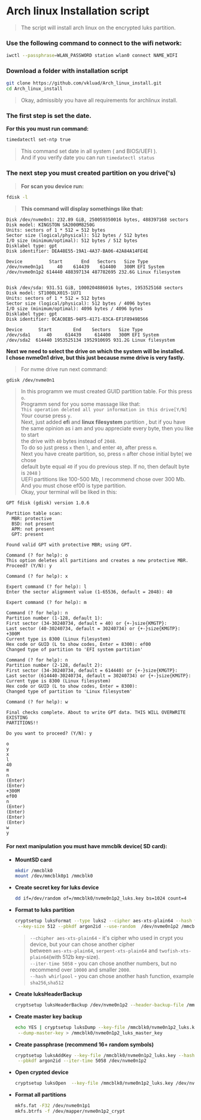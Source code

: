 # **Arch linux Installation script**
> The script will install arch linux on the encrypted luks partition.

### **Use the following command to connect to the wifi network**:
```sh
iwctl --passphrase=WLAN_PASSWORD station wlan0 connect NAME_WIFI
```

### **Download a folder with installation script**
```sh
git clone https://github.com/vkluad/Arch_linux_install.git
cd Arch_linux_install
```

> Okay, admissibly you have all requirements for archlinux install.

### **The first step is set the date.**
**For this you must run command:**
```sh
timedatectl set-ntp true
```
> This command set date in all system ( and BIOS/UEFI ).\
And if you verify date you can run `timedatectl status`

### **The next step you must created partition on you drive('s)**
>**For scan you device run:**

```sh
fdisk -l
```
>**This command will display somethings like that:**

```
Disk /dev/nvme0n1: 232.89 GiB, 250059350016 bytes, 488397168 sectors
Disk model: KINGSTON SA2000M8250G                   
Units: sectors of 1 * 512 = 512 bytes
Sector size (logical/physical): 512 bytes / 512 bytes
I/O size (minimum/optimal): 512 bytes / 512 bytes
Disklabel type: gpt
Disk identifier: DEA48E55-19A1-4A37-BA06-42A84A14FE4E

Device          Start       End   Sectors   Size Type
/dev/nvme0n1p1     40    614439    614400   300M EFI System
/dev/nvme0n1p2 614440 488397134 487782695 232.6G Linux filesystem


Disk /dev/sda: 931.51 GiB, 1000204886016 bytes, 1953525168 sectors
Disk model: ST1000LX015-1U71
Units: sectors of 1 * 512 = 512 bytes
Sector size (logical/physical): 512 bytes / 4096 bytes
I/O size (minimum/optimal): 4096 bytes / 4096 bytes
Disklabel type: gpt
Disk identifier: 0CAC0EB5-94F5-4171-83CA-EF1F8949B566

Device      Start        End    Sectors   Size Type
/dev/sda1      40     614439     614400   300M EFI System
/dev/sda2  614440 1953525134 1952910695 931.2G Linux filesystem

```

**Next we need to select the drive on which the system will be installed.\
I chose nvme0n1 drive, but this just because nvme drive is very fastly.**
 >For nvme drive run next command:
 ```sh
 gdisk /dev/nvme0n1
 ```
 >In this programm we must created GUID partition table. For this press `o`.\
  Programm send for you some massage like that:\
 `This operation deleted all your information in this drive[Y/N]`\
  Your course press `y`.\
  Next, just added **efi** and **linux filesystem** partition , but if you have\
  the same opinion as i am and you appreciate every byte, then you like to start\
  the drive with `40` bytes instead of `2048`.\
  To do so just press `x` then `l`, and enter `40`, after press `m`.\
  Next you have create partition, so, press `n` after chose initial byte( we chose\
  default byte equal `40` if you do previous step. If no, then default byte is `2048` )\
  UEFI partitions like 100-500 Mb, I recommend chose over 300 Mb.\
  And you must chose ef00 is type partition.\
  Okay, your terminal will be liked in this:

```
GPT fdisk (gdisk) version 1.0.6

Partition table scan:
  MBR: protective
  BSD: not present
  APM: not present
  GPT: present

Found valid GPT with protective MBR; using GPT.

Command (? for help): o
This option deletes all partitions and creates a new protective MBR.
Proceed? (Y/N): y

Command (? for help): x

Expert command (? for help): l
Enter the sector alignment value (1-65536, default = 2048): 40

Expert command (? for help): m

Command (? for help): n
Partition number (1-128, default 1):
First sector (34-30240734, default = 40) or {+-}size{KMGTP}:
Last sector (40-30240734, default = 30240734) or {+-}size{KMGTP}: +300M      
Current type is 8300 (Linux filesystem)
Hex code or GUID (L to show codes, Enter = 8300): ef00
Changed type of partition to 'EFI system partition'

Command (? for help): n
Partition number (2-128, default 2):
First sector (34-30240734, default = 614440) or {+-}size{KMGTP}:
Last sector (614440-30240734, default = 30240734) or {+-}size{KMGTP}:
Current type is 8300 (Linux filesystem)
Hex code or GUID (L to show codes, Enter = 8300):
Changed type of partition to 'Linux filesystem'

Command (? for help): w

Final checks complete. About to write GPT data. THIS WILL OVERWRITE EXISTING
PARTITIONS!!

Do you want to proceed? (Y/N): y
```
```
o
y
x
l
40
m
n
(Enter)
(Enter)
+300M
ef00
n
(Enter)
(Enter)
(Enter)
(Enter)
w
y
```

#### **For next manipulation you must have mmcblk device( SD card):**
* **MountSD card**
  ```sh
  mkdir /mmcblk0
  mount /dev/mmcblk0p1 /mmcblk0
  ```
* **Create secret key for luks device**
  ```sh
  dd if=/dev/random of=/mmcblk0/nvme0n1p2_luks.key bs=1024 count=4
  ```
* **Format to luks partition**

  ```sh
  cryptsetup luksFormat --type luks2 --cipher aes-xts-plain64 --hash whirlpool --iter-time 5058\
   --key-size 512 --pbkdf argon2id --use-random  /dev/nvme0n1p2 /mmcblk0/nvme0n1p2_luks.key
  ```
  > `--chipher aes-xts-plain64` - it's cipher who used in crypt you device, but your can chose another cipher\
   between `aes-xts-plain64`, `serpent-xts-plain64` and `twofish-xts-plain64`(with 512b key-size).\
  `--iter-time 5058` - you can chose another numbers, but no recommend over `10000` and smaller `2000`.\
  `--hash whirlpool` - you can chose another hash function, example `sha256`,`sha512`
* **Create luksHeaderBackup**
  ```sh
  cryptsetup luksHeaderBackup /dev/nvme0n1p2 --header-backup-file /mmcblk0/nvme0n1p2_luks_headerbackup.bin
  ```
* **Create master key backup**
  ```sh
  echo YES | cryptsetup luksDump --key-file /mmcblk0/nvme0n1p2_luks.key /dev/nvme0n1p2\
   --dump-master-key > /mmcblk0/nvme0n1p2_luks_master_key
  ```
* **Create passphrase (recommend 16+ random symbols)**
  ```sh
  cryptsetup luksAddKey --key-file /mmcblk0/nvme0n1p2_luks.key --hash whirlpool\
   --pbkdf argon2id --iter-time 5058 /dev/nvme0n1p2
  ```
* **Open crypted device**
  ```sh
  cryptsetup luksOpen  --key-file /mmcblk0/nvme0n1p2_luks.key /dev/nvme0n1p2 nvme0n1p2_crypt
  ```
* **Format all partitions**
  ```sh
  mkfs.fat -F32 /dev/nvme0n1p1
  mkfs.btrfs -f /dev/mapper/nvme0n1p2_crypt
  ```
